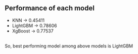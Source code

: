 ## Performance of each model
- KNN -> 0.45411
- LightGBM -> 0.78606
- XgBoost -> 0.77537
<br/>
So, best performing model among above models is LightGBM
